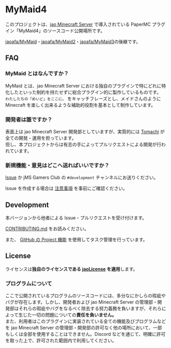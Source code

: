 # MyMaid4

このプロジェクトは、[jao Minecraft Server](https://jaoafa.com) で導入されている PaperMC プラグイン「MyMaid4」のソースコード公開場所です。

[jaoafa/MyMaid](https://github.com/jaoafa/MyMaid)・[jaoafa/MyMaid2](https://github.com/jaoafa/MyMaid2)・[jaoafa/MyMaid3](https://github.com/jaoafa/MyMaid3)の後継です。

## FAQ

### MyMaid とはなんですか？

MyMaid とは、jao Minecraft Server における独自のプラグインで特にどれに特化したといった制約を持たせずに総合プラグイン的に製作しているものです。  
`わたしたちの「めいど」をここに。` をキャッチフレーズとし、メイドさんのように Minecraft を楽しく出来るような補助的役割を基本として制作しています。

### 開発者は誰ですか？

表面上は jao Minecraft Server 開発部としていますが、実質的には [Tomachi](https://github.com/book000) が全ての開発・運用を担っています。  
但し、本プロジェクトからは有志の手によってプルリクエストによる開発が行われています。

### 新規機能・意見はどこへ送ればいいですか？

[Issue](https://github.com/jaoafa/MyMaid4/issues) か jMS Gamers Club の `#development` チャンネルにお送りください。

Issue を作成する場合は [注意事項](https://github.com/jaoafa/MyMaid4/issues/32) を事前にご確認ください。

## Development

本バージョンから他者による Issue・プルリクエストを受け付けます。

[CONTRIBUTING.md](CONTRIBUTING.md) をお読みください。

また、 [GitHub の Project 機能](https://github.com/jaoafa/MyMaid4/projects/1) を使用してタスク管理を行っています。

## License

ライセンスは**独自のライセンスである [jaoLicense](https://github.com/jaoafa/jao-Minecraft-Server/blob/master/jaoLICENSE.md) を適用**します。

### プログラムについて

ここで公開されているプログラムのソースコードには、多分なにかしらの瑕疵やバグが存在します。しかし、開発者および jao Minecraft Server の管理部・開発部はそれらの瑕疵やバグをなるべく除去する努力義務を負いますが、それらによって生じた一切の問題についての**責任を負いません。**  
また、利用者はこのプラグインに実装されている全ての機能及びプログラムなどを jao Minecraft Server の管理部・開発部の許可なく他の場所において、一部もしくは全部を使用することはできません。Discord などを通じて、明確に許可を取った上で、許可された範囲内で利用してください。
